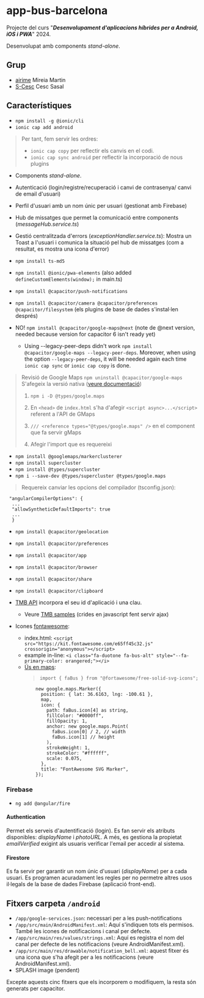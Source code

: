 # app-bus-barcelona

Projecte del curs "***Desenvolupament d'aplicacions híbrides per a Android, iOS i PWA***" 2024.

Desenvolupat amb components *stand-alone*.

## Grup
- [airime](https://github.com/airime) Mireia Martin
- [S-Cesc](https://github.com/S-Cesc) Cesc Sasal

## Característiques

- `npm install -g @ionic/cli`
- `ionic cap add android`

> Per tant, fem servir les ordres:
> - `ionic cap copy` per reflectir els canvis en el codi.
> - `ionic cap sync android` per reflectir la incorporació de nous plugins


- Components *stand-alone*.
- Autenticació (login/registre/recuperació i canvi de contrasenya/ canvi de email d'usuari)
- Perfil d'usuari amb un nom únic per usuari (gestionat amb Firebase)
- Hub de missatges que permet la comunicació entre components (*messageHub.service.ts*)
- Gestió centralitzada d'errors (*exceptionHandler.service.ts*): Mostra un Toast a l'usuari i comunica la situació pel hub de missatges (com a resultat, es mostra una icona d'error)

- `npm install ts-md5`
- `npm install @ionic/pwa-elements` (also added `defineCustomElements(window);` in main.ts)
- `npm install @capacitor/push-notifications`
- `npm install @capacitor/camera @capacitor/preferences @capacitor/filesystem` (els plugins de base de dades s'instal·len després)
- NO! `npm install @capacitor/google-maps@next` (note de @next version, needed because version for capacitor 6 isn't ready yet)
  - Using --legacy-peer-deps didn't work `npm install @capacitor/google-maps --legacy-peer-deps`. Moreover, when using the option `--legacy-peer-deps`, it will be needed again each time `ionic cap sync` or `ionic cap copy` is done.

> Revisió de Google Maps
> `npm uninstall @capacitor/google-maps`
> S'afegeix la versió nativa
> ([veure documentació](https://developers.google.com/maps/documentation/javascript/examples/map-simple))
> 
> 1. `npm i -D @types/google.maps`
>
> 2. En `<head>` de `index.html` s'ha d'afegir `<script async>...</script>` referent a l'API de GMaps
> 
> 3. `/// <reference types="@types/google.maps" />` en el component que fa servir gMaps
>
> 4. Afegir l'import que es requereixi

- `npm install @googlemaps/markerclusterer`
- `npm install supercluster`
- `npm install @types/supercluster`
- `npm i --save-dev @types/supercluster @types/google.maps`
> Requereix canviar les opcions del compilador (tsconfig.json):
  ```
   "angularCompilerOptions": {
    ...
    "allowSyntheticDefaultImports": true
    ...
    }
  ```
- `npm install @capacitor/geolocation`

- `npm install @capacitor/preferences`
- `npm install @capacitor/app`
- `npm install @capacitor/browser`
- `npm install @capacitor/share`
- `npm install @capacitor/clipboard`
- [TMB API](https://developer.tmb.cat/) incorpora el seu id d'aplicació i una clau.
  - Veure [TMB samples](https://tmb-barcelona.github.io/TMB-API-samples/) (crides en javascript fent servir ajax)
- Icones [fontawesome](https://fontawesome.com/search?m=free&o=r):
  - index.html: `<script src="https://kit.fontawesome.com/e65ff45c32.js" crossorigin="anonymous"></script>`
  - example in-line: `<i class="fa-duotone fa-bus-alt" style="--fa-primary-color: orangered;"></i>`
  - [Ús en maps](https://developers.google.com/maps/documentation/javascript/examples/marker-modern):
    > `import { faBus } from "@fortawesome/free-solid-svg-icons";`
    ~~~  // use a FontAwesome svg
        new google.maps.Marker({
          position: { lat: 36.6163, lng: -100.61 },
          map,
          icon: {
            path: faBus.icon[4] as string,
            fillColor: "#0000ff",
            fillOpacity: 1,
            anchor: new google.maps.Point(
              faBus.icon[0] / 2, // width
              faBus.icon[1] // height
            ),
            strokeWeight: 1,
            strokeColor: "#ffffff",
            scale: 0.075,
          },
          title: "FontAwesome SVG Marker",
        });
    ~~~

### Firebase

- `ng add @angular/fire`

#### Authentication

Permet els serveis d'autentificació (login). Es fan servir els atributs disponibles: *displayName* i *photoURL*. A més, es gestiona la propietat *emailVerified* exigint als usuaris verificar l'email per accedir al sistema.

#### Firestore

Es fa servir per garantir un nom únic d'usuari (*displayName*) per a cada usuari.
Es programen acuradament les regles per no permetre altres usos il·legals de la base de dades Firebase (aplicació front-end).


## Fitxers carpeta `/android`

- `/app/google-services.json`: necessari per a les push-notifications
- `/app/src/main/AndroidManifest.xml`: Aquí s'indiquen tots els permisos. També les icones de notificacions i canal per defecte.
- `/app/src/main/res/values/strings.xml`: Aquí es registra el nom del canal per defecte de les notificacions (veure AndroidManifest.xml).
- `/app/src/main/res/drawable/notification_bell.xml`: aquest fitxer és una icona que s'ha afegit per a les notificacions (veure AndroidManifest.xml).
- SPLASH image (pendent)

Excepte aquests cinc fitxers que els incorporem o modifiquem, la resta són generats per capacitor.
